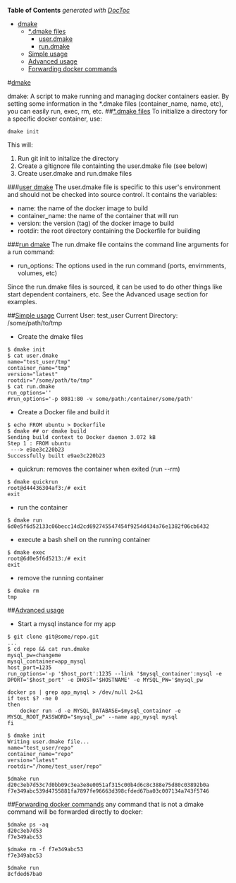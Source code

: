 **Table of Contents**  *generated with [DocToc](http://doctoc.herokuapp.com/)*

- [dmake](#dmake)
	- [*.dmake files](#dmake-files)
		- [user.dmake](#user-dmake)
		- [run.dmake](#run-dmake)
	- [Simple usage](#simple-usage)
	- [Advanced usage](#advanced-usage)
	- [Forwarding docker commands](#forwarding-docker-commands)

#[dmake](#dmake)

dmake: A script to make running and managing docker containers easier. By setting some information in the *.dmake files (container_name, name, etc), you can easily run, exec, rm, etc.
##[*.dmake files](#dmake-files)
To initialize a directory for a specific docker container, use:
```
dmake init
```
This will:

1. Run git init to initalize the directory
1. Create a gitignore file containting the user.dmake file (see below)
1. Create user.dmake and run.dmake files

###[user dmake](#user-dmake)
The user.dmake file is specific to this user's environment and should not be checked into source control. It contains the variables:
* name: the name of the docker image to build
* container_name: the name of the container that will run
* version: the version (tag) of the docker image to build
* rootdir: the root directory containing the Dockerfile for building

###[run dmake](#run-dmake)
The run.dmake file contains the command line arguments for a run command:
* run_options: The options used in the run command (ports, envirnments, volumes, etc)

Since the run.dmake files is sourced, it can be used to do other things like start dependent containers, etc. See the Advanced usage section for examples.

##[Simple usage](#simple-usage)
Current User: test_user
Current Directory: /some/path/to/tmp

* Create the dmake files
```
$ dmake init
$ cat user.dmake
name="test_user/tmp"
container_name="tmp"
version="latest"
rootdir="/some/path/to/tmp"
$ cat run.dmake
run_options=''
#run_options='-p 8081:80 -v some/path:/container/some/path'
```
* Create a Docker file and build it
```
$ echo FROM ubuntu > Dockerfile
$ dmake ## or dmake build
Sending build context to Docker daemon 3.072 kB
Step 1 : FROM ubuntu
 ---> e9ae3c220b23
Successfully built e9ae3c220b23
```
* quickrun: removes the container when exited (run --rm)
```
$ dmake quickrun
root@d44436304af3:/# exit
exit
```
* run the container
```
$ dmake run
6d0e5f6d52133c06becc14d2cd692745547454f9254d434a76e1382f06cb6432
```
* execute a bash shell on the running container
```
$ dmake exec
root@6d0e5f6d5213:/# exit
exit
```
* remove the running container
```
$ dmake rm
tmp
```

##[Advanced usage](#advanced-usage)
* Start a mysql instance for my app

```
$ git clone git@some/repo.git
...
$ cd repo && cat run.dmake
mysql_pw=changeme
mysql_container=app_mysql
host_port=1235
run_options='-p '$host_port':1235 --link '$mysql_container':mysql -e DPORT='$host_port' -e DHOST='$HOSTNAME' -e MYSQL_PW='$mysql_pw

docker ps | grep app_mysql > /dev/null 2>&1
if test $? -ne 0
then
    docker run -d -e MYSQL_DATABASE=$mysql_container -e MYSQL_ROOT_PASSWORD="$mysql_pw" --name app_mysql mysql
fi

$ dmake init
Writing user.dmake file...
name="test_user/repo"
container_name="repo"
version="latest"
rootdir="/home/test_user/repo"

$dmake run
d20c3eb7d53c7d0bb09c3ea3e8e0051af315c00b4d6c8c388e75d80c03892b0a
f7e349abc539d4755881fa7897fe96663d398cfded67ba03c007134a743f5746
```
##[Forwarding docker commands](#forwarding-docker-commands)
any command that is not a dmake command will be forwarded directly to docker:
```
$dmake ps -aq
d20c3eb7d53
f7e349abc53

$dmake rm -f f7e349abc53
f7e349abc53

$dmake run
8cfded67ba0
```
